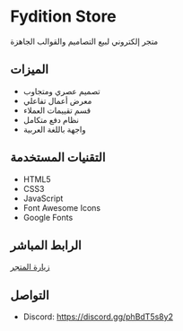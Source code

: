 # Fydition Store

متجر إلكتروني لبيع التصاميم والقوالب الجاهزة

## الميزات

- تصميم عصري ومتجاوب
- معرض أعمال تفاعلي
- قسم تقييمات العملاء
- نظام دفع متكامل
- واجهة باللغة العربية

## التقنيات المستخدمة

- HTML5
- CSS3
- JavaScript
- Font Awesome Icons
- Google Fonts

## الرابط المباشر

[زيارة المتجر](https://tvtfayed.github.io/fydition-store/)

## التواصل

- Discord: https://discord.gg/phBdT5s8y2

